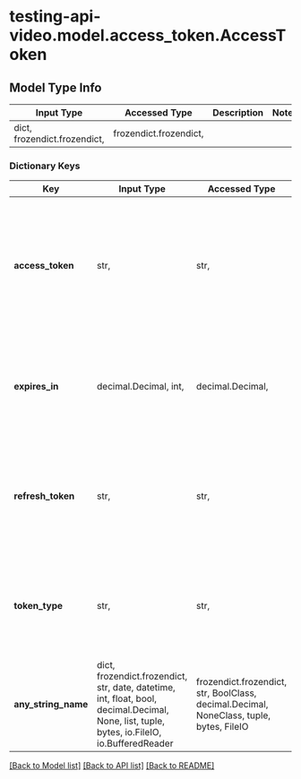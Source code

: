 # testing-api-video.model.access_token.AccessToken

## Model Type Info
Input Type | Accessed Type | Description | Notes
------------ | ------------- | ------------- | -------------
dict, frozendict.frozendict,  | frozendict.frozendict,  |  | 

### Dictionary Keys
Key | Input Type | Accessed Type | Description | Notes
------------ | ------------- | ------------- | ------------- | -------------
**access_token** | str,  | str,  | The access token containing security credentials allowing you to acccess the API. The token lasts for one hour. | [optional] 
**expires_in** | decimal.Decimal, int,  | decimal.Decimal,  | Lists the time in seconds when your access token expires. It lasts for one hour. | [optional] 
**refresh_token** | str,  | str,  | A token you can use to get the next access token when your current access token expires. | [optional] 
**token_type** | str,  | str,  | The type of token you have. | [optional] if omitted the server will use the default value of "bearer"
**any_string_name** | dict, frozendict.frozendict, str, date, datetime, int, float, bool, decimal.Decimal, None, list, tuple, bytes, io.FileIO, io.BufferedReader | frozendict.frozendict, str, BoolClass, decimal.Decimal, NoneClass, tuple, bytes, FileIO | any string name can be used but the value must be the correct type | [optional]

[[Back to Model list]](../../README.md#documentation-for-models) [[Back to API list]](../../README.md#documentation-for-api-endpoints) [[Back to README]](../../README.md)

